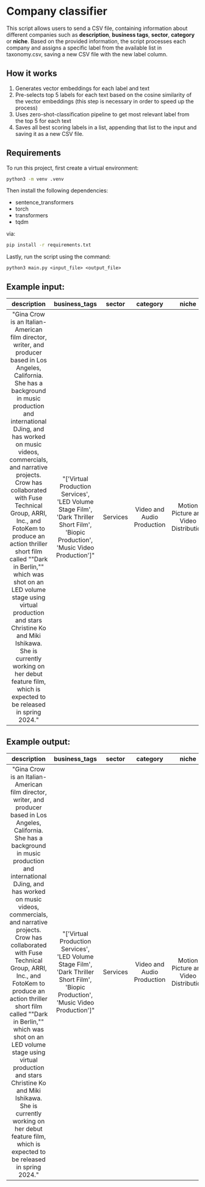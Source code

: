 # Company classifier

This script allows users to send a CSV file, containing information about different companies such as **description**, **business tags**, **sector**, **category** or **niche**.
Based on the provided information, the script processes each company and assigns a specific label from the available list in taxonomy.csv, saving a new CSV file with the new label column.

## How it works

1. Generates vector embeddings for each label and text
2. Pre-selects top 5 labels for each text based on the cosine similarity of the vector embeddings (this step is necessary in order to speed up the process)
3. Uses zero-shot-classification pipeline to get most relevant label from the top 5 for each text
4. Saves all best scoring labels in a list, appending that list to the input and saving it as a new CSV file.

## Requirements

To run this project, first create a virtual environment:
```bash
python3 -m venv .venv
```

Then install the following dependencies:

- sentence_transformers
- torch
- transformers
- tqdm

via:

```bash
pip install -r requirements.txt
```

Lastly, run the script using the command:
```
python3 main.py <input_file> <output_file>
```

## Example input:
description | business_tags | sector | category | niche |
|:-----------:|:-----------:|:-----------:|:-----------:|:-----------:|
"Gina Crow is an Italian-American film director, writer, and producer based in Los Angeles, California. She has a background in music production and international DJing, and has worked on music videos, commercials, and narrative projects. Crow has collaborated with Fuse Technical Group, ARRI, Inc., and FotoKem to produce an action thriller short film called ""Dark in Berlin,"" which was shot on an LED volume stage using virtual production and stars Christine Ko and Miki Ishikawa. She is currently working on her debut feature film, which is expected to be released in spring 2024." | "['Virtual Production Services', 'LED Volume Stage Film', 'Dark Thriller Short Film', 'Biopic Production', 'Music Video Production']" | Services |Video and Audio Production | Motion Picture and Video Distribution

## Example output:
description | business_tags | sector | category | niche | insurance_label
|:-----------:|:-----------:|:-----------:|:-----------:|:-----------:|:-----------:|
"Gina Crow is an Italian-American film director, writer, and producer based in Los Angeles, California. She has a background in music production and international DJing, and has worked on music videos, commercials, and narrative projects. Crow has collaborated with Fuse Technical Group, ARRI, Inc., and FotoKem to produce an action thriller short film called ""Dark in Berlin,"" which was shot on an LED volume stage using virtual production and stars Christine Ko and Miki Ishikawa. She is currently working on her debut feature film, which is expected to be released in spring 2024." | "['Virtual Production Services', 'LED Volume Stage Film', 'Dark Thriller Short Film', 'Biopic Production', 'Music Video Production']" | Services |Video and Audio Production | Motion Picture and Video Distribution | Media Production Services